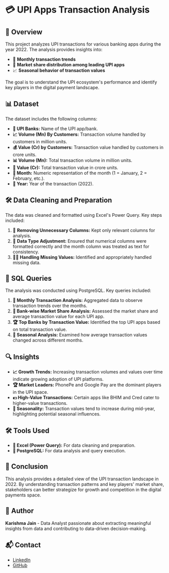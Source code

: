 # 💳 UPI Apps Transaction Analysis 

## 📖 Overview
This project analyzes UPI transactions for various banking apps during the year 2022. The analysis provides insights into:
- 📅 **Monthly transaction trends**
- 🏦 **Market share distribution among leading UPI apps**
- 📈 **Seasonal behavior of transaction values**

The goal is to understand the UPI ecosystem's performance and identify key players in the digital payment landscape.

## 📊 Dataset
The dataset includes the following columns:
- **🏦 UPI Banks:** Name of the UPI app/bank.
- **📈 Volume (Mn) By Customers:** Transaction volume handled by customers in million units.
- **💰 Value (Cr) by Customers:** Transaction value handled by customers in crore units.
- **📊 Volume (Mn):** Total transaction volume in million units.
- **💸 Value (Cr):** Total transaction value in crore units.
- **📅 Month:** Numeric representation of the month (1 = January, 2 = February, etc.).
- **📆 Year:** Year of the transaction (2022).

## 🛠️ Data Cleaning and Preparation
The data was cleaned and formatted using Excel's Power Query. Key steps included:
1. 🧹 **Removing Unnecessary Columns:** Kept only relevant columns for analysis.
2. 🔢 **Data Type Adjustment:** Ensured that numerical columns were formatted correctly and the month column was treated as text for consistency.
3. 🕵️‍♀️ **Handling Missing Values:** Identified and appropriately handled missing data.

## 🧮 SQL Queries
The analysis was conducted using PostgreSQL. Key queries included:
1. **📅 Monthly Transaction Analysis:** Aggregated data to observe transaction trends over the months.
2. **🏦 Bank-wise Market Share Analysis:** Assessed the market share and average transaction value for each UPI app.
3. **🏆 Top Banks by Transaction Value:** Identified the top UPI apps based on total transaction value.
4. **🍂 Seasonal Analysis:** Examined how average transaction values changed across different months.

## 🔍 Insights
- **📈 Growth Trends:** Increasing transaction volumes and values over time indicate growing adoption of UPI platforms.
- **🏆 Market Leaders:** PhonePe and Google Pay are the dominant players in the UPI space.
- **💵 High-Value Transactions:** Certain apps like BHIM and Cred cater to higher-value transactions.
- **📅 Seasonality:** Transaction values tend to increase during mid-year, highlighting potential seasonal influences.

## 🛠️ Tools Used
- **📝 Excel (Power Query):** For data cleaning and preparation.
- **🐘 PostgreSQL:** For data analysis and query execution.

## 📌 Conclusion
This analysis provides a detailed view of the UPI transaction landscape in 2022. By understanding transaction patterns and key players' market share, stakeholders can better strategize for growth and competition in the digital payments space.

## 👤 Author
**Karishma Jain** - Data Analyst passionate about extracting meaningful insights from data and contributing to data-driven decision-making.

## 📬 Contact
- [LinkedIn](https://www.linkedin.com/in/karishmajain124/)  
- [GitHub](https://github.com/karishma122)







